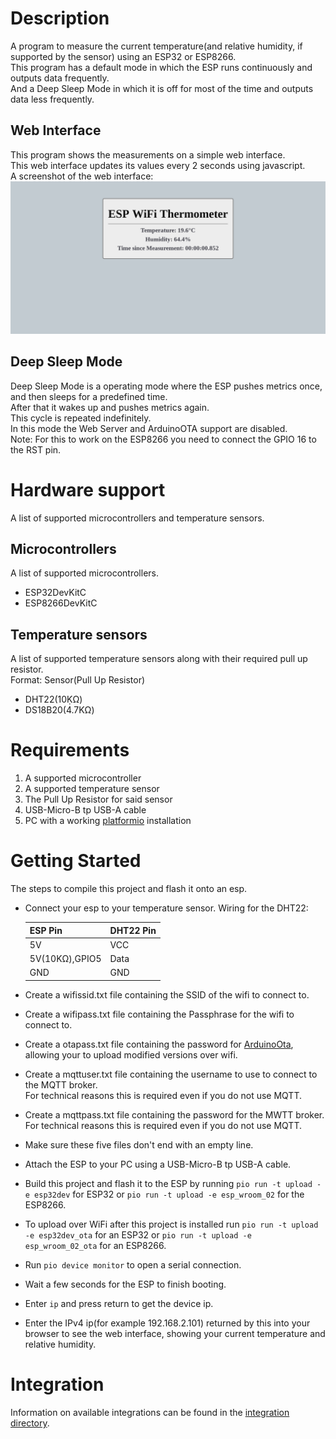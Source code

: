 # Description
A program to measure the current temperature(and relative humidity, if supported by the sensor) using an ESP32 or ESP8266.  
This program has a default mode in which the ESP runs continuously and outputs data frequently.  
And a Deep Sleep Mode in which it is off for most of the time and outputs data less frequently.

## Web Interface  
This program shows the measurements on a simple web interface.  
This web interface updates its values every 2 seconds using javascript.  
A screenshot of the web interface:  
![web interface](./images/web_interface.png)

## Deep Sleep Mode
Deep Sleep Mode is a operating mode where the ESP pushes metrics once, and then sleeps for a predefined time.  
After that it wakes up and pushes metrics again.  
This cycle is repeated indefinitely.  
In this mode the Web Server and ArduinoOTA support are disabled.  
Note: For this to work on the ESP8266 you need to connect the GPIO 16 to the RST pin.

# Hardware support
A list of supported microcontrollers and temperature sensors.

## Microcontrollers
A list of supported microcontrollers.
 * ESP32DevKitC
 * ESP8266DevKitC

## Temperature sensors
A list of supported temperature sensors along with their required pull up resistor.  
Format: Sensor(Pull Up Resistor)
 * DHT22(10ḲΩ)
 * DS18B20(4.7KΩ)

# Requirements
 1. A supported microcontroller
 2. A supported temperature sensor
 3. The Pull Up Resistor for said sensor
 4. USB-Micro-B tp USB-A cable
 5. PC with a working [platformio](https://platformio.org/) installation

# Getting Started
The steps to compile this project and flash it onto an esp.  

 * Connect your esp to your temperature sensor. Wiring for the DHT22:

    |ESP Pin       |DHT22 Pin|
    |--------------|---------|
    |5V            |VCC      |
    |5V(10KΩ),GPIO5|Data     |
    |GND           |GND      |

 * Create a wifissid.txt file containing the SSID of the wifi to connect to.
 * Create a wifipass.txt file containing the Passphrase for the wifi to connect to.
 * Create a otapass.txt file containing the password for [ArduinoOta](https://www.arduino.cc/reference/en/libraries/arduinoota/), allowing your to upload modified versions over wifi.
 * Create a mqttuser.txt file containing the username to use to connect to the MQTT broker.  
   For technical reasons this is required even if you do not use MQTT.
 * Create a mqttpass.txt file containing the password for the MWTT broker.   
   For technical reasons this is required even if you do not use MQTT.
 * Make sure these five files don't end with an empty line.
 * Attach the ESP to your PC using a USB-Micro-B tp USB-A cable.
 * Build this project and flash it to the ESP by running `pio run -t upload -e esp32dev` for ESP32 or `pio run -t upload -e esp_wroom_02` for the ESP8266.
 * To upload over WiFi after this project is installed run `pio run -t upload -e esp32dev_ota` for an ESP32 or `pio run -t upload -e esp_wroom_02_ota` for an ESP8266.
 * Run `pio device monitor` to open a serial connection.
 * Wait a few seconds for the ESP to finish booting.
 * Enter `ip` and press return to get the device ip.
 * Enter the IPv4 ip(for example 192.168.2.101) returned by this into your browser to see the web interface, showing your current temperature and relative humidity.

# Integration
Information on available integrations can be found in the [integration directory](./integration/README.md).
